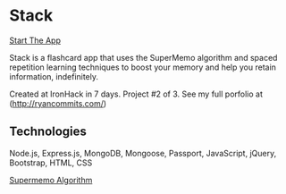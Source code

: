 # Stack

[Start The App](http://ironhack-stack.herokuapp.com/)

Stack is a flashcard app that uses the SuperMemo algorithm and spaced repetition learning techniques to boost your memory and help you retain information, indefinitely.

Created at IronHack in 7 days. Project \#2 of 3. See my full porfolio at (http://ryancommits.com/)

## Technologies
Node.js, Express.js, MongoDB, Mongoose, Passport, JavaScript, jQuery, Bootstrap, HTML, CSS

[Supermemo Algorithm](https://www.supermemo.com/english/ol/sm2.htm)


